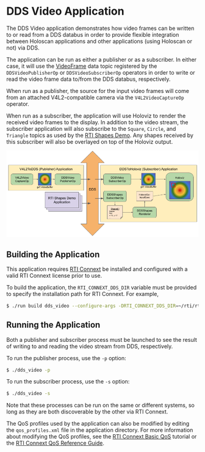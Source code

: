 # DDS Video Application

The DDS Video application demonstrates how video frames can be written to or
read from a DDS databus in order to provide flexible integration between
Holoscan applications and other applications (using Holoscan or not) via DDS.

The application can be run as either a publisher or as a subscriber. In either case,
it will use the [VideoFrame](../../operators/dds/video/VideoFrame.idl) data topic
registered by the `DDSVideoPublisherOp` or `DDSVideoSubscriberOp` operators in order
to write or read the video frame data to/from the DDS databus, respectively.

When run as a publisher, the source for the input video frames will come from an
attached V4L2-compatible camera via the `V4L2VideoCaptureOp` operator.

When run as a subscriber, the application will use Holoviz to render the received
video frames to the display. In addition to the video stream, the subscriber
application will also subscribe to the `Square`, `Circle`, and `Triangle` topics
as used by the [RTI Shapes Demo](https://www.rti.com/free-trial/shapes-demo).
Any shapes received by this subscriber will also be overlayed on top of the
Holoviz output.

![DDS Video Application Workflow](docs/workflow_dds_video_app.png)

## Building the Application

This application requires [RTI Connext](https://www.rti.com/products) be
installed and configured with a valid RTI Connext license prior to use.

To build the application, the `RTI_CONNEXT_DDS_DIR` variable must be provided
to specify the installation path for RTI Connext. For example,

```sh
$ ./run build dds_video --configure-args -DRTI_CONNEXT_DDS_DIR=~/rti/rti_connext_dds-6.1.2
```

## Running the Application

Both a publisher and subscriber process must be launched to see the result of
writing to and reading the video stream from DDS, respectively.

To run the publisher process, use the `-p` option:

```sh
$ ./dds_video -p
```

To run the subscriber process, use the `-s` option:

```sh
$ ./dds_video -s
```

Note that these processes can be run on the same or different systems, so long as they
are both discoverable by the other via RTI Connext.

The QoS profiles used by the application can also be modified by editing the
`qos_profiles.xml` file in the application directory. For more information about modifying
the QoS profiles, see the [RTI Connext Basic QoS](https://community.rti.com/static/documentation/connext-dds/6.0.1/doc/manuals/connext_dds/getting_started/cpp11/intro_qos.html#)
tutorial or the [RTI Connext QoS Reference Guide](https://community.rti.com/static/documentation/connext-dds/6.0.1/doc/manuals/connext_dds/RTI_ConnextDDS_CoreLibraries_QoS_Reference_Guide.pdf).
